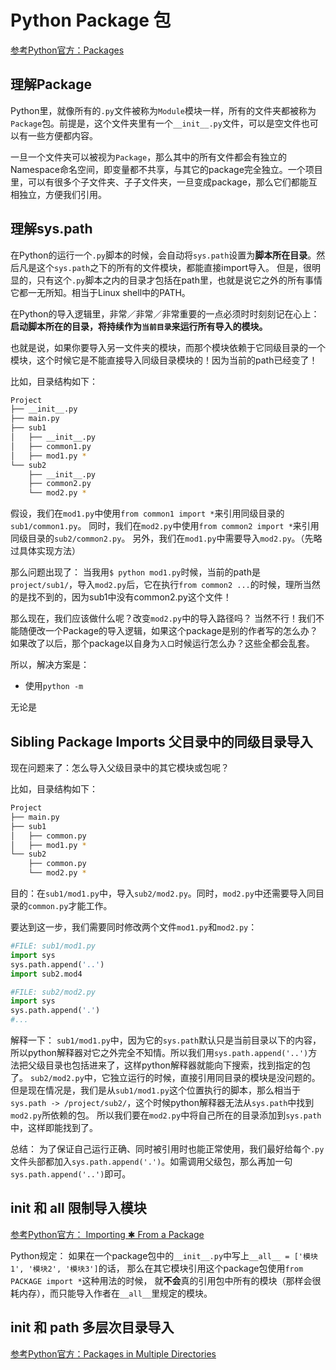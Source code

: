 # Python Package 包

[参考Python官方：Packages](https://docs.python.org/3/tutorial/modules.html#packages)


## 理解Package

Python里，就像所有的`.py`文件被称为`Module`模块一样，所有的文件夹都被称为`Package`包。前提是，这个文件夹里有一个`__init__.py`文件，可以是空文件也可以有一些方便都内容。

一旦一个文件夹可以被视为`Package`，那么其中的所有文件都会有独立的Namespace命名空间，即变量都不共享，与其它的package完全独立。一个项目里，可以有很多个子文件夹、子子文件夹，一旦变成package，那么它们都能互相独立，方便我们引用。



## 理解sys.path

在Python的运行一个`.py`脚本的时候，会自动将`sys.path`设置为**脚本所在目录**。然后凡是这个`sys.path`之下的所有的文件模块，都能直接import导入。
但是，很明显的，只有这个`.py`脚本之内的目录才包括在path里，也就是说它之外的所有事情它都一无所知。相当于Linux shell中的PATH。

在Python的导入逻辑里，非常／非常／非常重要的一点必须时时刻刻记在心上：
**启动脚本所在的目录，将持续作为`当前目录`来运行所有导入的模块。**

也就是说，如果你要导入另一文件夹的模块，而那个模块依赖于它同级目录的一个模块，这个时候它是不能直接导入同级目录模块的！因为当前的path已经变了！

比如，目录结构如下：
```sh
Project
├── __init__.py
├── main.py
├── sub1
│   ├── __init__.py
│   ├── common1.py
│   ├── mod1.py *
└── sub2
    ├── __init__.py
    ├── common2.py
    └── mod2.py *
```
假设，我们在`mod1.py`中使用`from common1 import *`来引用同级目录的`sub1/common1.py`。
同时，我们在`mod2.py`中使用`from common2 import *`来引用同级目录的`sub2/common2.py`。
另外，我们在`mod1.py`中需要导入`mod2.py`。（先略过具体实现方法）

那么问题出现了：
当我用`$ python mod1.py`时候，当前的path是`project/sub1/`，导入`mod2.py`后，它在执行`from common2 ...`的时候，理所当然的是找不到的，因为sub1中没有common2.py这个文件！

那么现在，我们应该做什么呢？改变`mod2.py`中的导入路径吗？
当然不行！我们不能随便改一个Package的导入逻辑，如果这个package是别的作者写的怎么办？如果改了以后，那个package以自身为`入口`时候运行怎么办？这些全都会乱套。

所以，解决方案是：
- 使用`python -m`

无论是


## Sibling Package Imports 父目录中的同级目录导入

现在问题来了：怎么导入父级目录中的其它模块或包呢？

比如，目录结构如下：
```sh
Project
├── main.py
├── sub1
│   ├── common.py
│   ├── mod1.py *
└── sub2
    ├── common.py
    └── mod2.py *
```

目的：在`sub1/mod1.py`中，导入`sub2/mod2.py`。同时，`mod2.py`中还需要导入同目录的`common.py`才能工作。

要达到这一步，我们需要同时修改两个文件`mod1.py`和`mod2.py`：
```py
#FILE: sub1/mod1.py
import sys
sys.path.append('..')
import sub2.mod4

#FILE: sub2/mod2.py
import sys
sys.path.append('.')
#...
```

解释一下：
`sub1/mod1.py`中，因为它的`sys.path`默认只是当前目录以下的内容，所以python解释器对它之外完全不知情。所以我们用`sys.path.append('..')`方法把父级目录也包括进来了，这样python解释器就能向下搜索，找到指定的包了。
`sub2/mod2.py`中，它独立运行的时候，直接引用同目录的模块是没问题的。但是现在情况是，我们是从`sub1/mod1.py`这个位置执行的脚本，那么相当于`sys.path -> /project/sub2/`，这个时候python解释器无法从`sys.path`中找到`mod2.py`所依赖的包。
所以我们要在`mod2.py`中将自己所在的目录添加到`sys.path`中，这样即能找到了。

总结：
为了保证自己运行正确、同时被引用时也能正常使用，我们最好给每个`.py`文件头部都加入`sys.path.append('.')`。如需调用父级包，那么再加一句`sys.path.append('..')`即可。



## __init__ 和 __all__ 限制导入模块

[参考Python官方： Importing ✱ From a Package](https://docs.python.org/3/tutorial/modules.html#importing-from-a-package)

Python规定：
如果在一个package包中的`__init__.py`中写上`__all__ = ['模块1', '模块2', '模块3']`的话，
那么在其它模块引用这个package包使用`from PACKAGE import *`这种用法的时候，
就**不会**真的引用包中所有的模块（那样会很耗内存），而只能导入作者在`__all__`里规定的模块。





## __init__ 和 __path__ 多层次目录导入

[参考Python官方：Packages in Multiple Directories](https://docs.python.org/3/tutorial/modules.html#packages-in-multiple-directories)
